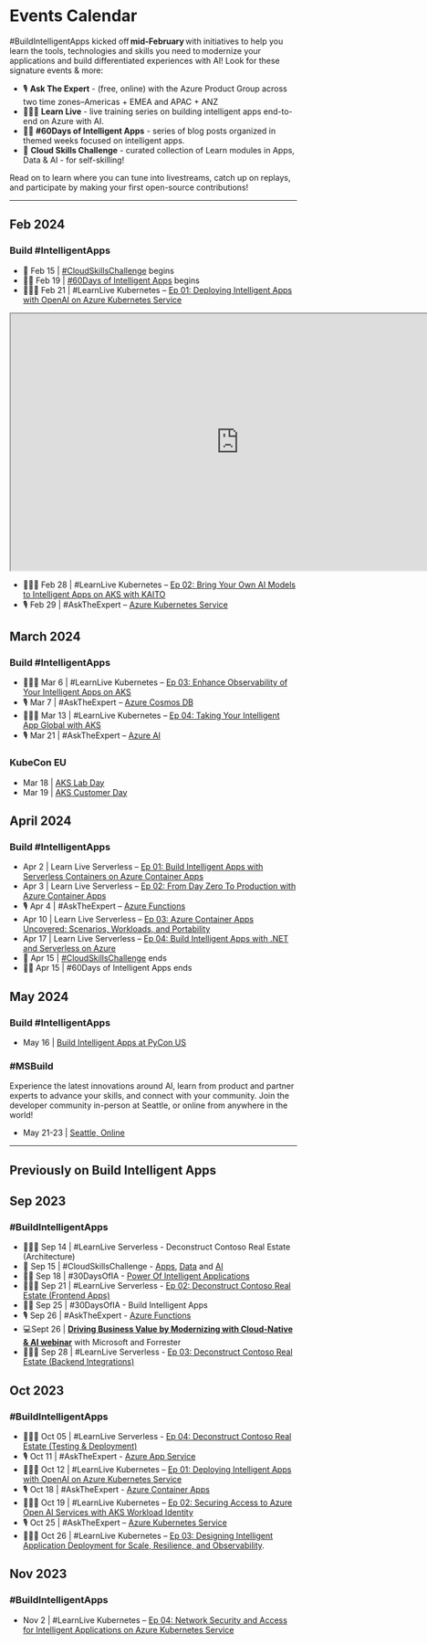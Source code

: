 # Events Calendar

#BuildIntelligentApps kicked off **mid-February** with initiatives to help you learn the tools, technologies and skills you need to modernize your applications and build differentiated experiences with AI! Look for these signature events & more:

 * 🎙 **Ask The Expert** - (free, online) with the Azure Product Group across two time zones–Americas + EMEA and APAC + ANZ
 * 👩🏽‍💻 **Learn Live** - live training series on building intelligent apps end-to-end on Azure with AI.
 * ✍🏽 **#60Days of Intelligent Apps** - series of blog posts organized in themed weeks focused on intelligent apps.
 * 🎯 **Cloud Skills Challenge** - curated collection of Learn modules in Apps, Data & AI - for self-skilling!

Read on to learn where you can tune into livestreams, catch up on replays, and participate by making your first open-source contributions!

---

## Feb 2024
### Build #IntelligentApps

* 🎯 Feb 15 | [#CloudSkillsChallenge](https://azure.github.io/Cloud-Native/Build-IA/CloudSkills) begins
* ✍🏽 Feb 19 | [#60Days of Intelligent Apps](https://aka.ms/build-ia/60days) begins
* 👩🏽‍💻 Feb 21 | #LearnLive Kubernetes – [Ep 01: Deploying Intelligent Apps with OpenAI on Azure Kubernetes Service](https://aka.ms/learn-live-building-intelligent-apps-aks-ep1?ocid=buildia24_website)

<iframe width="800" height="450" src="https://www.youtube.com/embed/1kdDoGoy37A?si=mzWmXaOMhVMvcWC4&amp;controls=0" title="Intelligent Apps on AKS Ep01: Deploying Intelligent Apps with OpenAI on Azure Kubernetes Service" allowFullScreen></iframe>

* 👩🏽‍💻 Feb 28 | #LearnLive Kubernetes – [Ep 02: Bring Your Own AI Models to Intelligent Apps on AKS with KAITO](https://developer.microsoft.com/en-us/reactor/events/21815/?ocid=buildia24_website)
* 🎙 Feb 29 | #AskTheExpert – [Azure Kubernetes Service](https://reactor.microsoft.com/en-us/reactor/events/21693/?ocid=buildia24_website) 

## March 2024
### Build #IntelligentApps

* 👩🏽‍💻 Mar 6 | #LearnLive Kubernetes – [Ep 03: Enhance Observability of Your Intelligent Apps on AKS](https://developer.microsoft.com/en-us/reactor/events/21816/?ocid=buildia24_website)
* 🎙 Mar 7 | #AskTheExpert – [Azure Cosmos DB](https://reactor.microsoft.com/en-us/reactor/events/21692/?ocid=buildia24_website)
* 👩🏽‍💻 Mar 13 | #LearnLive Kubernetes – [Ep 04: Taking Your Intelligent App Global with AKS](https://developer.microsoft.com/en-us/reactor/events/21817/?ocid=buildia24_website)
* 🎙 Mar 21 | #AskTheExpert – [Azure AI](https://reactor.microsoft.com/en-us/reactor/events/21694/?ocid=buildia24_website)

### KubeCon EU

* Mar 18 | [AKS Lab Day](https://aka.ms/aks-lab-day)
* Mar 19 | [AKS Customer Day](https://aka.ms/aks-day)

## April 2024​
### Build #IntelligentApps

* Apr 2 | Learn Live Serverless – [Ep 01: Build Intelligent Apps with Serverless Containers on Azure Container Apps](https://aka.ms/serverless-learn-live/ep1?ocid=buildia24_website)
* Apr 3 | Learn Live Serverless – [Ep 02: From Day Zero To Production with Azure Container Apps](https://aka.ms/serverless-learn-live/ep2?ocid=buildia24_website)​
* 🎙 Apr 4 | #AskTheExpert – [Azure Functions](https://reactor.microsoft.com/en-us/reactor/events/21691/?ocid=buildia24_AE_website)
* Apr 10 | Learn Live Serverless – [Ep 03: Azure Container Apps Uncovered: Scenarios, Workloads, and Portability](https://aka.ms/serverless-learn-live/ep3?ocid=buildia24_website)
* Apr 17 | Learn Live Serverless – [Ep 04: Build Intelligent Apps with .NET and Serverless on Azure](https://aka.ms/serverless-learn-live/ep4?ocid=buildia24_website)
* 🎯 Apr 15 | [#CloudSkillsChallenge](https://azure.github.io/Cloud-Native/Build-IA/CloudSkills) ends
* ✍🏽 Apr 15 | #60Days of Intelligent Apps ends

## May 2024

### Build #IntelligentApps

* May 16 | [Build Intelligent Apps at PyCon US](https://us.pycon.org/2024/schedule/presentation/145/?ocid=buildia24_website)

### #MSBuild
Experience the latest innovations around AI, learn from product and partner experts to advance your skills, and connect with your community. Join the developer community in-person at Seattle, or online from anywhere in the world!

* May 21-23 | [Seattle, Online](https://build.microsoft.com/home?ocid=buildia24_website)

---
## Previously on Build Intelligent Apps

## Sep 2023
### #BuildIntelligentApps 
- 👩🏽‍💻 Sep 14 | #LearnLive Serverless - Deconstruct Contoso Real Estate (Architecture)
- 🎯 Sep 15 | #CloudSkillsChallenge - [Apps](https://aka.ms/fallforIA/apps-csc), [Data](https://aka.ms/fallforIA/data-csc) and [AI](https://aka.ms/fallforIA/ai-csc)
- ✍🏽 Sep 18 | #30DaysOfIA - [Power Of Intelligent Applications](https://azure.github.io/Cloud-Native/30daysofIA/demystifying-intelligent-applications) 
- 👩🏽‍💻 Sep 21 | #LearnLive Serverless - [Ep 02: Deconstruct Contoso Real Estate (Frontend Apps)](https://aka.ms/learnlive-contoso-app-deconstructed-Ep2)
- ✍🏽 Sep 25 | #30DaysOfIA - Build Intelligent Apps
- 🎙 Sep 26 | #AskTheExpert - [Azure Functions](https://reactor.microsoft.com/reactor/events/21691/?ocid=buildia24_AE_website)
- 💻Sept 26 | **[Driving Business Value by Modernizing with Cloud-Native & AI webinar](https://info.microsoft.com/ww-landing-driving-business-value-by-modernizing-with-cloud-native-and-ai.html?lcid=en-us)** with Microsoft and Forrester
- 👩🏽‍💻 Sep 28 | #LearnLive Serverless - [Ep 03: Deconstruct Contoso Real Estate (Backend Integrations)](https://aka.ms/learnlive-contoso-app-deconstructed-Ep3)

## Oct 2023
### #BuildIntelligentApps
- 👩🏽‍💻 Oct 05 | #LearnLive Serverless - [Ep 04: Deconstruct Contoso Real Estate (Testing & Deployment)](https://aka.ms/learnlive-contoso-app-deconstructed-Ep4)
- 🎙 Oct 11 | #AskTheExpert - [Azure App Service](https://learn.microsoft.com/shows/ask-the-expert/fall-for-intelligent-apps-with-azure-app-service-part-1)
- 👩🏽‍💻 Oct 12 | #LearnLive Kubernetes – [Ep 01: Deploying Intelligent Apps with OpenAI on Azure Kubernetes Service](https://learn.microsoft.com/shows/learn-live/intelligent-apps-with-azure-kubernetes-service-ep01-deploying-intelligent-apps-with-openai-on-azure-kubernetes-service)  
- 🎙 Oct 18 | #AskTheExpert - [Azure Container Apps](https://learn.microsoft.com/shows/ask-the-expert/build-intelligent-microservices-with-azure-container-apps-part-1)
- 👩🏽‍💻 Oct 19 | #LearnLive Kubernetes – [Ep 02: Securing Access to Azure Open AI Services with AKS Workload Identity](https://learn.microsoft.com/shows/learn-live/intelligent-apps-with-azure-kubernetes-service-ep02-securing-access-to-azure-open-ai-services-with-aks-workload-identity)  
- 🎙 Oct 25 | #AskTheExpert – [Azure Kubernetes Service](https://learn.microsoft.com/shows/ask-the-expert/build-intelligent-apps-with-azure-kubernetes-service-part-1)
- 👩🏽‍💻 Oct 26 | #LearnLive Kubernetes – [Ep 03: Designing Intelligent Application Deployment for Scale, Resilience, and Observability](https://learn.microsoft.com/shows/learn-live/intelligent-apps-with-azure-kubernetes-service-ep03-designing-intelligent-application-deployment-for-scale-resilience-and-observability).

## Nov 2023
### #BuildIntelligentApps
- Nov 2 | #LearnLive Kubernetes – [Ep 04: Network Security and Access for Intelligent Applications on Azure Kubernetes Service](https://learn.microsoft.com/shows/learn-live/intelligent-apps-with-azure-kubernetes-service-ep04-network-security-and-access-for-intelligent-applications-on-azure-kubernetes-service)